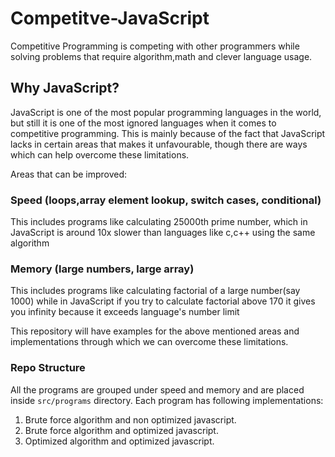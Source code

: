 # Competitve-JavaScript

Competitive Programming is competing with other programmers while solving problems that require algorithm,math and clever language usage.

## Why JavaScript?

JavaScript is one of the most popular programming languages in the world, but still it is one of the most ignored languages when it comes to competitive programming. This is mainly because of the fact that JavaScript lacks in certain areas that makes it unfavourable, though there are ways which can help overcome these limitations.

Areas that can be improved:

### Speed (loops,array element lookup, switch cases, conditional)

This includes programs like calculating 25000th prime number, which in JavaScript is around 10x slower than languages like c,c++ using the same algorithm

### Memory (large numbers, large array) 

This includes programs like calculating factorial of a large number(say 1000) while in JavaScript if you try to calculate factorial above 170 it gives you infinity because it exceeds language's number limit

This repository will have examples for the above mentioned areas and implementations through which we can overcome these limitations. 

### Repo Structure

All the programs are grouped under speed and memory and are placed inside ````src/programs```` directory. Each program has following implementations:

1. Brute force algorithm and non optimized javascript.
2. Brute force algorithm and optimized javascript.
3. Optimized algorithm and optimized javascript.
